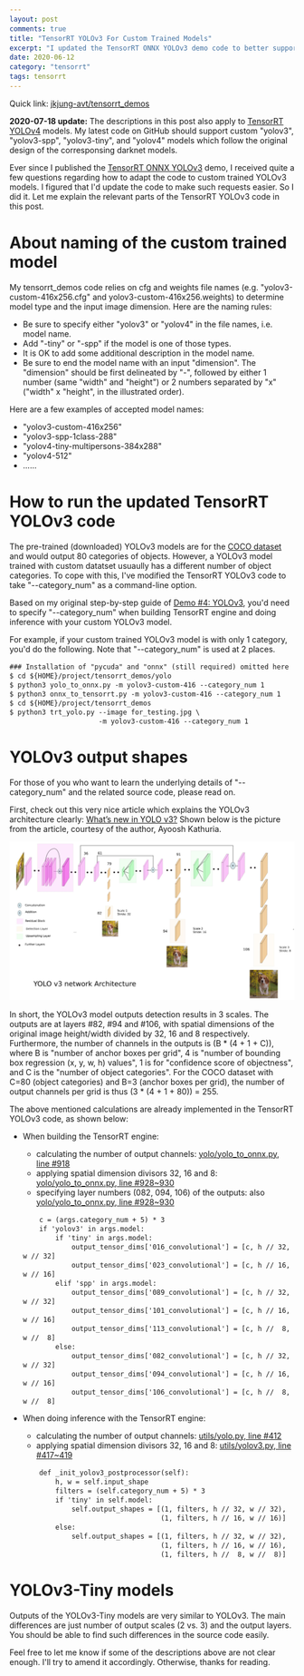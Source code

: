 ```yaml
---
layout: post
comments: true
title: "TensorRT YOLOv3 For Custom Trained Models"
excerpt: "I updated the TensorRT ONNX YOLOv3 demo code to better support custom trained models."
date: 2020-06-12
category: "tensorrt"
tags: tensorrt
---
```


Quick link: [jkjung-avt/tensorrt_demos](https://github.com/jkjung-avt/tensorrt_demos)

**2020-07-18 update:** The descriptions in this post also apply to [TensorRT YOLOv4](https://jkjung-avt.github.io/tensorrt-yolov4/) models.  My latest code on GitHub should support custom "yolov3", "yolov3-spp", "yolov3-tiny", and "yolov4" models which follow the original design of the corresponsing darknet models.

Ever since I published the [TensorRT ONNX YOLOv3](https://jkjung-avt.github.io/tensorrt-yolov3/) demo, I received quite a few questions regarding how to adapt the code to custom trained YOLOv3 models.  I figured that I'd update the code to make such requests easier.  So I did it.  Let me explain the relevant parts of the TensorRT YOLOv3 code in this post.

# About naming of the custom trained model

My tensorrt_demos code relies on cfg and weights file names (e.g. "yolov3-custom-416x256.cfg" and yolov3-custom-416x256.weights) to determine model type and the input image dimension.  Here are the naming rules:

* Be sure to specify either "yolov3" or "yolov4" in the file names, i.e. model name.
* Add "-tiny" or "-spp" if the model is one of those types.
* It is OK to add some additional description in the model name.
* Be sure to end the model name with an input "dimension".  The "dimension" should be first delineated by "-", followed by either 1 number (same "width" and "height") or 2 numbers separated by "x" ("width" x "height", in the illustrated order).

Here are a few examples of accepted model names:

* "yolov3-custom-416x256"
* "yolov3-spp-1class-288"
* "yolov4-tiny-multipersons-384x288"
* "yolov4-512"
* ......

# How to run the updated TensorRT YOLOv3 code

The pre-trained (downloaded) YOLOv3 models are for the [COCO dataset](http://cocodataset.org/#home) and would output 80 categories of objects.  However, a YOLOv3 model trained with custom datatset usuaully has a different number of object categories.  To cope with this, I've modified the TensorRT YOLOv3 code to take "--category_num" as a command-line option.

Based on my original step-by-step guide of [Demo #4: YOLOv3](https://github.com/jkjung-avt/tensorrt_demos#yolov3), you'd need to specify "--category_num" when building TensorRT engine and doing inference with your custom YOLOv3 model.

For example, if your custom trained YOLOv3 model is with only 1 category, you'd do the following.  Note that "--category_num" is used at 2 places.

```
### Installation of "pycuda" and "onnx" (still required) omitted here
$ cd ${HOME}/project/tensorrt_demos/yolo
$ python3 yolo_to_onnx.py -m yolov3-custom-416 --category_num 1
$ python3 onnx_to_tensorrt.py -m yolov3-custom-416 --category_num 1
$ cd ${HOME}/project/tensorrt_demos
$ python3 trt_yolo.py --image for_testing.jpg \
                      -m yolov3-custom-416 --category_num 1
```

# YOLOv3 output shapes

For those of you who want to learn the underlying details of "--category_num" and the related source code, please read on.

First, check out this very nice article which explains the YOLOv3 architecture clearly: [What’s new in YOLO v3?](https://towardsdatascience.com/yolo-v3-object-detection-53fb7d3bfe6b)  Shown below is the picture from the article, courtesy of the author, Ayoosh Kathuria.

![YOLOv3 architecture](/assets/2020-06-12-trt-yolov3-custom/yolov3_architecture.jpg)

In short, the YOLOv3 model outputs detection results in 3 scales.  The outputs are at layers #82, #94 and #106, with spatial dimensions of the original image height/width divided by 32, 16 and 8 respectively.  Furthermore, the number of channels in the outputs is (B * (4 + 1 + C)), where B is "number of anchor boxes per grid", 4 is "number of bounding box regression (x, y, w, h) values", 1 is for "confidence score of objectness", and C is the "number of object categories".  For the COCO dataset with C=80 (object categories) and B=3 (anchor boxes per grid), the number of output channels per grid is thus (3 * (4 + 1 + 80)) = 255.

The above mentioned calculations are already implemented in the TensorRT YOLOv3 code, as shown below:

* When building the TensorRT engine:
    - calculating the number of output channels: [yolo/yolo_to_onnx.py, line #918](https://github.com/jkjung-avt/tensorrt_demos/blob/3fb15c908b155d5edc1bf098c6b8c31886cd8e8d/yolo/yolo_to_onnx.py#L918)
    - applying spatial dimension divisors 32, 16 and 8: [yolo/yolo_to_onnx.py, line #928~930](https://github.com/jkjung-avt/tensorrt_demos/blob/3fb15c908b155d5edc1bf098c6b8c31886cd8e8d/yolo/yolo_to_onnx.py#L928)
    - specifying layer numbers (082, 094, 106) of the outputs: also [yolo/yolo_to_onnx.py, line #928~930](https://github.com/jkjung-avt/tensorrt_demos/blob/3fb15c908b155d5edc1bf098c6b8c31886cd8e8d/yolo/yolo_to_onnx.py#L928)

    ```
        c = (args.category_num + 5) * 3
        if 'yolov3' in args.model:
            if 'tiny' in args.model:
                output_tensor_dims['016_convolutional'] = [c, h // 32, w // 32]
                output_tensor_dims['023_convolutional'] = [c, h // 16, w // 16]
            elif 'spp' in args.model:
                output_tensor_dims['089_convolutional'] = [c, h // 32, w // 32]
                output_tensor_dims['101_convolutional'] = [c, h // 16, w // 16]
                output_tensor_dims['113_convolutional'] = [c, h //  8, w //  8]
            else:
                output_tensor_dims['082_convolutional'] = [c, h // 32, w // 32]
                output_tensor_dims['094_convolutional'] = [c, h // 16, w // 16]
                output_tensor_dims['106_convolutional'] = [c, h //  8, w //  8]
    ```

* When doing inference with the TensorRT engine:
    - calculating the number of output channels: [utils/yolo.py, line #412](https://github.com/jkjung-avt/tensorrt_demos/blob/3fb15c908b155d5edc1bf098c6b8c31886cd8e8d/utils/yolo.py#L412)
    - applying spatial dimension divisors 32, 16 and 8: [utils/yolov3.py, line #417~419](https://github.com/jkjung-avt/tensorrt_demos/blob/3fb15c908b155d5edc1bf098c6b8c31886cd8e8d/utils/yolo.py#L417)

    ```
        def _init_yolov3_postprocessor(self):
            h, w = self.input_shape
            filters = (self.category_num + 5) * 3
            if 'tiny' in self.model:
                self.output_shapes = [(1, filters, h // 32, w // 32),
                                      (1, filters, h // 16, w // 16)]
            else:
                self.output_shapes = [(1, filters, h // 32, w // 32),
                                      (1, filters, h // 16, w // 16),
                                      (1, filters, h //  8, w //  8)]
    ```

# YOLOv3-Tiny models

Outputs of the YOLOv3-Tiny models are very similar to YOLOv3.  The main differences are just number of output scales (2 vs. 3) and the output layers.  You should be able to find such differences in the source code easily.

Feel free to let me know if some of the descriptions above are not clear enough.  I'll try to amend it accordingly.  Otherwise, thanks for reading.
